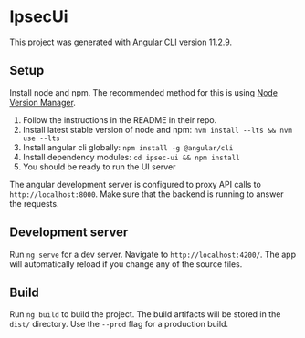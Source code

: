 # IpsecUi

This project was generated with [Angular CLI](https://github.com/angular/angular-cli) version 11.2.9.

## Setup

Install node and npm. The recommended method for this is using [Node Version Manager](https://github.com/nvm-sh/nvm).
1. Follow the instructions in the README in their repo.
2. Install latest stable version of node and npm: `nvm install --lts && nvm use --lts`
3. Install angular cli globally: `npm install -g @angular/cli`
4. Install dependency modules: `cd ipsec-ui && npm install`
5. You should be ready to run the UI server

The angular development server is configured to proxy API calls to `http://localhost:8000`. Make sure that the backend is running to answer the requests.

## Development server

Run `ng serve` for a dev server. Navigate to `http://localhost:4200/`. The app will automatically reload if you change any of the source files.

## Build

Run `ng build` to build the project. The build artifacts will be stored in the `dist/` directory. Use the `--prod` flag for a production build.
